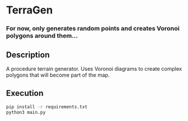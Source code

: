 # TerraGen

### For now, only generates random points and creates Voronoi polygons around them...

## Description
A procedure terrain generator. Uses Voronoi diagrams to create complex polygons that will become part of the map.
## Execution
```bash
pip install -r requirements.txt
python3 main.py
```
